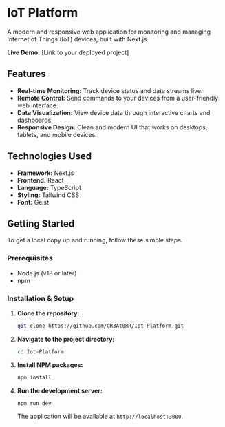 # IoT Platform

A modern and responsive web application for monitoring and managing Internet of Things (IoT) devices, built with Next.js.

**Live Demo:** [Link to your deployed project]

## Features

-   **Real-time Monitoring:** Track device status and data streams live.
-   **Remote Control:** Send commands to your devices from a user-friendly web interface.
-   **Data Visualization:** View device data through interactive charts and dashboards.
-   **Responsive Design:** Clean and modern UI that works on desktops, tablets, and mobile devices.

## Technologies Used

-   **Framework:** Next.js
-   **Frontend:** React
-   **Language:** TypeScript
-   **Styling:** Tailwind CSS
-   **Font:** Geist

## Getting Started

To get a local copy up and running, follow these simple steps.

### Prerequisites

-   Node.js (v18 or later)
-   npm

### Installation & Setup

1.  **Clone the repository:**
    ```sh
    git clone https://github.com/CR3At0RR/Iot-Platform.git
    ```
2.  **Navigate to the project directory:**
    ```sh
    cd Iot-Platform
    ```
3.  **Install NPM packages:**
    ```sh
    npm install
    ```
4.  **Run the development server:**
    ```sh
    npm run dev
    ```
    The application will be available at `http://localhost:3000`.


